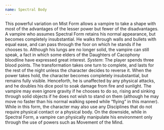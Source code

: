 ```yaml
---
name: Spectral Body
---
```


This powerful variation on Mist Form allows a vampire to take a shape with most of the advantages of the lesser power but fewer of the disadvantages. A vampire who assumes Spectral Form retains his normal appearance, but becomes completely insubstantial. He walks through walls and bullets with equal ease, and can pass through the foor on which he stands if he chooses to. Although his lungs are no longer solid, the vampire can still speak, a fact in which some elders of the Daughters of Cacophony bloodline have expressed great interest.
_System_: The player spends three blood points. The transformation takes one turn to complete, and lasts for the rest of the night unless the character decides to reverse it. When the power takes hold, the character becomes completely insubstantial, but remains fully visible. Henceforth, he is unaffected by any physical attacks, and he doubles his dice pool to soak damage from fire and sunlight. The vampire may even ignore gravity if he chooses to do so, rising and sinking through solid objects if he does not wish to stand on them (although he may move no faster than his normal walking speed while “flying” in this manner). While in this form, the character may also use any Disciplines that do not require physical contact or a physical body. On the downside, while in Spectral Form, a vampire can physically manipulate his environment only through the use of powers such as Movement of the Mind.